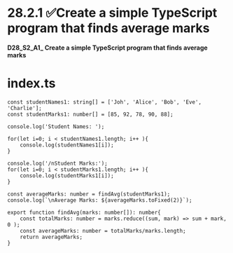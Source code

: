 # 28.2.1 ✅Create a simple TypeScript program that finds average marks

**D28_S2_A1_ Create a simple TypeScript program that finds average marks**

# index.ts

```tsx
const studentNames1: string[] = ['Joh', 'Alice', 'Bob', 'Eve', 'Charlie'];
const studentMarks1: number[] = [85, 92, 78, 90, 88];

console.log('Student Names: ');

for(let i=0; i < studentNames1.length; i++ ){
    console.log(studentNames1[i]);
}

console.log('/nStudent Marks:');
for(let i=0; i < studentMarks1.length; i++ ){
    console.log(studentMarks1[i]);
}

const averageMarks: number = findAvg(studentMarks1);
console.log(`\nAverage Marks: ${averageMarks.toFixed(2)}`);

export function findAvg(marks: number[]): number{
    const totalMarks: number = marks.reduce((sum, mark) => sum + mark, 0 );
    const averageMarks: number = totalMarks/marks.length;
    return averageMarks;
}
```